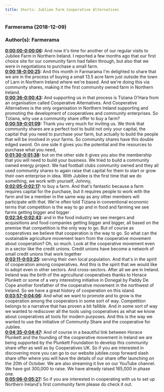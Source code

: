 ```yaml
---
title: Shorts: Jubliee Farm Cooperative Alternatives
---
```

### Farmerama  (2018-12-09)  
### Author(s): Farmerama  

**[0:00:00-0:00:06](https://soundcloud.com/farmerama-radio/farmerama-39#t=0:00:00):**  And now it's time for another of our regular visits to Jubilee Farm in Northern Ireland.  I reported a few months ago that our first choice site for our community farm had fallen through,  but also that we were in negotiations to purchase a small farm.  
**[0:00:18-0:00:25](https://soundcloud.com/farmerama-radio/farmerama-39#t=0:00:18):**  And this month in Farmarama I'm delighted to share that we are in the process of buying a small 13.5 acre farm  just outside the town of Larn in Northern Ireland where we're based.  And we're doing this via community shares, making it the first community owned farm in Northern Ireland.  
**[0:00:36-0:00:43](https://soundcloud.com/farmerama-radio/farmerama-39#t=0:00:36):**  And supporting us in that process is Tiziana O'Hara from an organisation called Cooperative Alternatives.  And Cooperative Alternatives is the only organisation in Northern Ireland supporting and promoting the development of cooperatives and community enterprises.  So Tiziana, why use a community share offer to buy a farm?  
**[0:00:59-0:01:09](https://soundcloud.com/farmerama-radio/farmerama-39#t=0:00:59):**  Thank you very much for inviting us. We think that community shares are a perfect tool to build not only your capital,  the capital that you need to purchase your farm, but actually to build the people that will be involved in your farms.  So community shares have this double edged sword. On one side it gives you the potential and the resources to purchase what you need,  
**[0:01:30-0:01:38](https://soundcloud.com/farmerama-radio/farmerama-39#t=0:01:30):**  but on the other side it gives you also the membership that you will need to build your business.  We tried to build a community owned energy project. We had football clubs community owned and they all used community shares to again raise that capital  for them to start or grow their own enterprise in idea. With Jubilee is the first time that we do something, we work with yourself, Johnny,  
**[0:02:05-0:02:17](https://soundcloud.com/farmerama-radio/farmerama-39#t=0:02:05):**  to buy a farm. And that's fantastic because a farm requires capital for the purchase, but it requires people to work with the farm  and be a member in the same way as any other members will participate with that.  We're often told Tiziana in conventional economic terms that competition is the way to go and in food and farming we see farms getting bigger and bigger  
**[0:02:34-0:02:43](https://soundcloud.com/farmerama-radio/farmerama-39#t=0:02:34):**  and in the food industry we see mergers and acquisitions and food companies getting bigger and bigger, all based on the premise that competition is the only way to go.  But of course as cooperatives we believe that cooperation is the way to go. So what can the sustainable agriculture movement learn from the cooperative movement about cooperation?  Oh, so much. Look at the cooperative movement even in a sector like the credit unions. Credit unions have become a network of small credit unions that work together  
**[0:03:11-0:03:25](https://soundcloud.com/farmerama-radio/farmerama-39#t=0:03:11):**  serving their own local population. And that's in the spirit of cooperation among cooperatives. And this is the spirit that we would like to adopt even in other sectors.  And cross-sectors. After all we are in Ireland. Ireland was the birth of the agricultural cooperatives thanks to Horace Plunkett or some of a very interesting initiative in Donegal by Paddy De Cope  another forefather of the cooperative movement in the northwest of Ireland. So we have a great history of cooperation on this island.  
**[0:03:57-0:04:06](https://soundcloud.com/farmerama-radio/farmerama-39#t=0:03:57):**  And what we want to promote and to grow is the cooperation among the cooperators in some sort of way.  Competition belongs to a narrative that has proven a bit fallible. And in some sort of way we wanted to rediscover all the tools using cooperatives as what we know about cooperatives  all tools for modern purposes. And this is the way we wanted to use the initiative of Community Share and the cooperative for Jubilee.  
**[0:04:35-0:04:47](https://soundcloud.com/farmerama-radio/farmerama-39#t=0:04:35):**  And of course in a beautiful link between Horace Plunkett and the founding of the cooperative movement in Ireland we are being supported by the Plunkett Foundation to develop this community share offer as well as by Cooperatives UK.  So if you are interested in discovering more you can go to our website jubilee.coop forward slash share offer where you will have the details of our share offer launching on the 20th of October.  We are also streaming it live on our YouTube channel. We have got 300,000 to raise. We have already raised 165,000 in phase one.  
**[0:05:06-0:05:27](https://soundcloud.com/farmerama-radio/farmerama-39#t=0:05:06):**  So if you are interested in cooperating with us to set up Northern Ireland's first community farm please do check it out.  